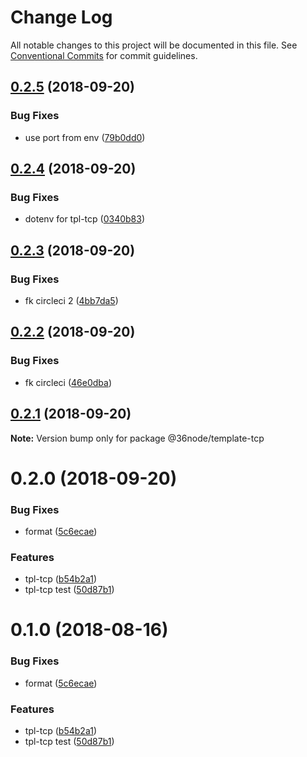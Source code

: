 # Change Log

All notable changes to this project will be documented in this file.
See [Conventional Commits](https://conventionalcommits.org) for commit guidelines.

<a name="0.2.5"></a>
## [0.2.5](https://github.com/36node/sketch/compare/@36node/template-tcp@0.2.4...@36node/template-tcp@0.2.5) (2018-09-20)


### Bug Fixes

* use port from env ([79b0dd0](https://github.com/36node/sketch/commit/79b0dd0))





<a name="0.2.4"></a>
## [0.2.4](https://github.com/36node/sketch/compare/@36node/template-tcp@0.2.3...@36node/template-tcp@0.2.4) (2018-09-20)


### Bug Fixes

* dotenv for tpl-tcp ([0340b83](https://github.com/36node/sketch/commit/0340b83))





<a name="0.2.3"></a>
## [0.2.3](https://github.com/36node/sketch/compare/@36node/template-tcp@0.2.2...@36node/template-tcp@0.2.3) (2018-09-20)


### Bug Fixes

* fk circleci 2 ([4bb7da5](https://github.com/36node/sketch/commit/4bb7da5))





<a name="0.2.2"></a>
## [0.2.2](https://github.com/36node/sketch/compare/@36node/template-tcp@0.2.1...@36node/template-tcp@0.2.2) (2018-09-20)


### Bug Fixes

* fk circleci ([46e0dba](https://github.com/36node/sketch/commit/46e0dba))





<a name="0.2.1"></a>
## [0.2.1](https://github.com/36node/sketch/compare/@36node/template-tcp@0.2.0...@36node/template-tcp@0.2.1) (2018-09-20)

**Note:** Version bump only for package @36node/template-tcp





<a name="0.2.0"></a>
# 0.2.0 (2018-09-20)


### Bug Fixes

* format ([5c6ecae](https://github.com/36node/sketch/commit/5c6ecae))


### Features

* tpl-tcp ([b54b2a1](https://github.com/36node/sketch/commit/b54b2a1))
* tpl-tcp test ([50d87b1](https://github.com/36node/sketch/commit/50d87b1))





<a name="0.1.0"></a>
# 0.1.0 (2018-08-16)


### Bug Fixes

* format ([5c6ecae](https://github.com/36node/tpl-tcp/commit/5c6ecae))


### Features

* tpl-tcp ([b54b2a1](https://github.com/36node/tpl-tcp/commit/b54b2a1))
* tpl-tcp test ([50d87b1](https://github.com/36node/tpl-tcp/commit/50d87b1))
